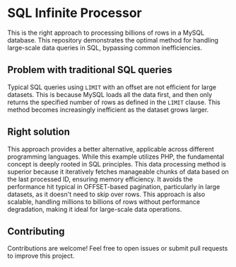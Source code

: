 # SQL Infinite Processor
This is the right approach to processing billions of rows in a MySQL database. This repository demonstrates the optimal method for handling large-scale data queries in SQL, bypassing common inefficiencies.

## Problem with traditional SQL queries
Typical SQL queries using `LIMIT` with an offset are not efficient for large datasets. This is because MySQL loads all the data first, and then only returns the specified number of rows as defined in the `LIMIT` clause. This method becomes increasingly inefficient as the dataset grows larger.

## Right solution
This approach provides a better alternative, applicable across different programming languages. While this example utilizes PHP, the fundamental concept is deeply rooted in SQL principles.
This data processing method is superior because it iteratively fetches manageable chunks of data based on the last processed ID, ensuring memory efficiency. It avoids the performance hit typical in OFFSET-based pagination, particularly in large datasets, as it doesn't need to skip over rows. This approach is also scalable, handling millions to billions of rows without performance degradation, making it ideal for large-scale data operations.

## Contributing
Contributions are welcome! Feel free to open issues or submit pull requests to improve this project.
